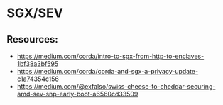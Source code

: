 # SGX/SEV

## Resources:
- https://medium.com/corda/intro-to-sgx-from-http-to-enclaves-1bf38a3bf595
- https://medium.com/corda/corda-and-sgx-a-privacy-update-c1a74354c156
- https://medium.com/@exfalso/swiss-cheese-to-cheddar-securing-amd-sev-snp-early-boot-a6560cd33509
